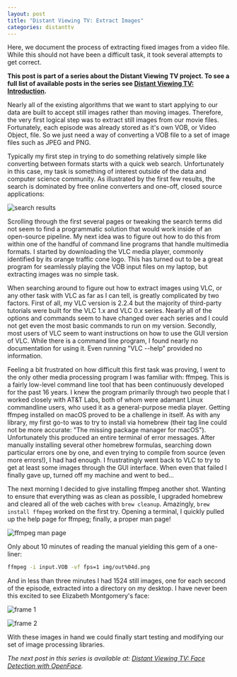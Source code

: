 ```yaml
---
layout: post
title: "Distant Viewing TV: Extract Images"
categories: distanttv
---
```


Here, we document the process of extracting fixed images from
a video file. While this should not have been a difficult task,
it took several attempts to get correct.

**This post is part of a series about the Distant Viewing TV
project. To see a full list of available posts in the series
see [Distant Viewing TV: Introduction](../dtv-introduction).**

Nearly all of the existing algorithms that we want to start
applying to our data are built to accept still images rather
than moving images. Therefore, the very first logical step
was to extract still images from our movie files. Fortunately,
each episode was already stored as it's own VOB, or Video Object,
file. So we just need a way of converting a VOB file to a set
of image files such as JPEG and PNG.

Typically my first step in trying to do something relatively
simple like converting between formats starts with a quick
web search. Unfortunately in this case, my task is something
of interest outside of the data and computer science community.
As illustrated by the first few results, the search is dominated
by free online converters and one-off, closed source applications:

![search results](https://statsmaths.github.io/blog/assets/2017-06-01-dtv-extract-images/img01.jpg)

Scrolling through the first several pages or tweaking the search
terms did not seem to find a programmatic solution that would
work inside of an open-source pipeline. My next idea was to
figure out how to do this from within one of the handful of
command line programs that handle multimedia formats. I started
by downloading the VLC media player, commonly identified by its
orange traffic cone logo. This has turned out to be a great
program for seamlessly playing the VOB input files on my laptop,
but extracting images was no simple task.

When searching around to figure out how to extract images using
VLC, or any other task with VLC as far as I can tell, is greatly
complicated by two factors. First of all, my VLC version is 2.2.4
but the majority of third-party tutorials were built for the
VLC 1.x and VLC 0.x series. Nearly all of the options and commands
seem to have changed over each series and I could not get even
the most basic commands to run on my version. Secondly, most users
of VLC seem to want instructions on how to use the GUI version of
VLC. While there is a command line program, I found nearly no
documentation for using it. Even running "VLC --help" provided
no information.

Feeling a bit frustrated on how difficult this first task was
proving, I went to the only other media processing program I was
familiar with: ffmpeg. This is a fairly low-level command line
tool that has been continuously developed for the past 16 years.
I knew the program primarily through two people that I worked
closely with AT&T Labs, both of whom were adamant Linux
commandline users, who used it as a general-purpose media
player. Getting ffmpeg installed on macOS proved to be a challenge
in itself. As with any library, my first go-to was to try to
install via homebrew (their tag line could not be more accurate:
"The missing package manager for macOS"). Unfortunately this
produced an entire terminal of error messages. After manually
installing several other homebrew formulas, searching down
particular errors one by one, and even trying to compile from
source (even more errors!), I had had enough. I frustratingly
went back to VLC to try to get at least some images through
the GUI interface. When even that failed I finally gave up,
turned off my machine and went to bed...

The next morning I decided to give installing ffmpeg another
shot. Wanting to ensure that everything was as clean as possible,
I upgraded homebrew and cleared all of the web caches with
`brew cleanup`. Amazingly, `brew install ffmpeg` worked on the
first try. Opening a terminal, I quickly pulled up the help
page for ffmpeg; finally, a proper man page!

![ffmpeg man page](https://statsmaths.github.io/blog/assets/2017-06-01-dtv-extract-images/img02.jpg)

Only about 10 minutes of reading the manual yielding this gem
of a one-liner:

```sh
ffmpeg -i input.VOB -vf fps=1 img/out%04d.png
```

And in less than three minutes I had 1524 still images, one for
each second of the episode, extracted into a directory on my
desktop. I have never been this excited to see Elizabeth Montgomery's
face:

![frame 1](https://statsmaths.github.io/blog/assets/2017-06-01-dtv-extract-images/img03.png)

![frame 2](https://statsmaths.github.io/blog/assets/2017-06-01-dtv-extract-images/img04.png)

With these images in hand we could finally start testing and
modifying our set of image processing libraries.

*The next post in this series is available at:
[Distant Viewing TV: Face Detection with OpenFace](../dtv-face-detection).*




